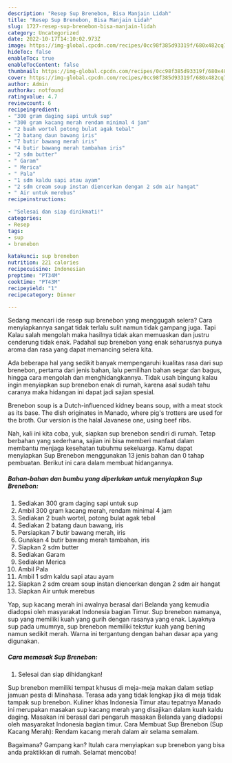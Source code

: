 ```yaml
---
description: "Resep Sup Brenebon, Bisa Manjain Lidah"
title: "Resep Sup Brenebon, Bisa Manjain Lidah"
slug: 1727-resep-sup-brenebon-bisa-manjain-lidah
category: Uncategorized
date: 2022-10-17T14:10:02.973Z
image: https://img-global.cpcdn.com/recipes/0cc98f385d93319f/680x482cq70/sup-brenebon-foto-resep-utama.jpg
hideToc: false
enableToc: true
enableTocContent: false
thumbnail: https://img-global.cpcdn.com/recipes/0cc98f385d93319f/680x482cq70/sup-brenebon-foto-resep-utama.jpg
cover: https://img-global.cpcdn.com/recipes/0cc98f385d93319f/680x482cq70/sup-brenebon-foto-resep-utama.jpg
author: Admin
authorAv: notfound
ratingvalue: 4.7
reviewcount: 6
recipeingredient:
- "300 gram daging sapi untuk sup"
- "300 gram kacang merah rendam minimal 4 jam"
- "2 buah wortel potong bulat agak tebal"
- "2 batang daun bawang iris"
- "7 butir bawang merah iris"
- "4 butir bawang merah tambahan iris"
- "2 sdm butter"
- " Garam"
- " Merica"
- " Pala"
- "1 sdm kaldu sapi atau ayam"
- "2 sdm cream soup instan diencerkan dengan 2 sdm air hangat"
- " Air untuk merebus"
recipeinstructions:

- "Selesai dan siap dinikmati!"
categories:
- Resep
tags:
- sup
- brenebon

katakunci: sup brenebon 
nutrition: 221 calories
recipecuisine: Indonesian
preptime: "PT34M"
cooktime: "PT43M"
recipeyield: "1"
recipecategory: Dinner

---
```



Sedang mencari ide resep sup brenebon yang menggugah selera? Cara menyiapkannya sangat tidak terlalu sulit namun tidak gampang juga. Tapi Kalau salah mengolah maka hasilnya tidak akan memuaskan dan justru cenderung tidak enak. Padahal sup brenebon yang enak seharusnya punya aroma dan rasa yang dapat memancing selera kita.


Ada beberapa hal yang sedikit banyak mempengaruhi kualitas rasa dari sup brenebon, pertama dari jenis bahan, lalu pemilihan bahan segar dan bagus, hingga cara mengolah dan menghidangkannya. Tidak usah bingung kalau ingin menyiapkan sup brenebon enak di rumah, karena asal sudah tahu caranya maka hidangan ini dapat jadi sajian spesial.

Brenebon soup is a Dutch-influenced kidney beans soup, with a meat stock as its base. The dish originates in Manado, where pig&#39;s trotters are used for the broth. Our version is the halal Javanese one, using beef ribs.


Nah, kali ini kita coba, yuk, siapkan sup brenebon sendiri di rumah. Tetap berbahan yang sederhana, sajian ini bisa memberi manfaat dalam membantu menjaga kesehatan tubuhmu sekeluarga. Kamu dapat menyiapkan Sup Brenebon menggunakan 13 jenis bahan dan 0 tahap pembuatan. Berikut ini cara dalam membuat hidangannya.

<!--inarticleads1-->

##### Bahan-bahan dan bumbu yang diperlukan untuk menyiapkan Sup Brenebon:

1. Sediakan 300 gram daging sapi untuk sup
1. Ambil 300 gram kacang merah, rendam minimal 4 jam
1. Sediakan 2 buah wortel, potong bulat agak tebal
1. Sediakan 2 batang daun bawang, iris
1. Persiapkan 7 butir bawang merah, iris
1. Gunakan 4 butir bawang merah tambahan, iris
1. Siapkan 2 sdm butter
1. Sediakan  Garam
1. Sediakan  Merica
1. Ambil  Pala
1. Ambil 1 sdm kaldu sapi atau ayam
1. Siapkan 2 sdm cream soup instan diencerkan dengan 2 sdm air hangat
1. Siapkan  Air untuk merebus


Yap, sup kacang merah ini awalnya berasal dari Belanda yang kemudia diadopsi oleh masyarakat Indonesia bagian Timur. Sup brenebon namanya, sup yang memiliki kuah yang gurih dengan rasanya yang enak. Layaknya sup pada umumnya, sup brenebon memiliki tekstur kuah yang bening namun sedikit merah. Warna ini tergantung dengan bahan dasar apa yang digunakan. 

<!--inarticleads2-->

##### Cara memasak Sup Brenebon:


1. Selesai dan siap dihidangkan!

Sup brenebon memiliki tempat khusus di meja-meja makan dalam setiap jamuan pesta di Minahasa. Terasa ada yang tidak lengkap jika di meja tidak tampak sup brenebon. Kuliner khas Indonesia Timur atau tepatnya Manado ini merupakan masakan sup kacang merah yang disajikan dalam kuah kaldu daging. Masakan ini berasal dari pengaruh masakan Belanda yang diadopsi oleh masyarakat Indonesia bagian timur. Cara Membuat Sup Brenebon (Sup Kacang Merah): Rendam kacang merah dalam air selama semalam. 

Bagaimana? Gampang kan? Itulah cara menyiapkan sup brenebon yang bisa anda praktikkan di rumah. Selamat mencoba!

